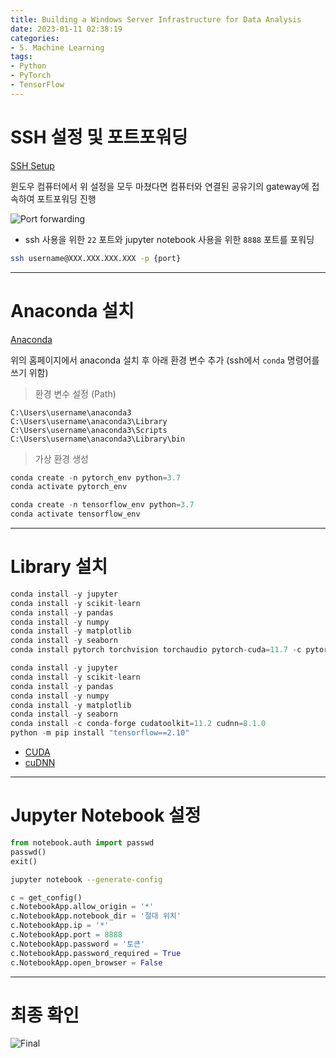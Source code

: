 ```yaml
---
title: Building a Windows Server Infrastructure for Data Analysis
date: 2023-01-11 02:38:19
categories:
- 5. Machine Learning
tags:
- Python
- PyTorch
- TensorFlow
---
```

# SSH 설정 및 포트포워딩

[SSH Setup](https://www.lainyzine.com/ko/article/how-to-run-openssh-server-and-connect-with-ssh-on-windows-10/)

윈도우 컴퓨터에서 위 설정을 모두 마쳤다면 컴퓨터와 연결된 공유기의 gateway에 접속하여 포트포워딩 진행

![Port forwarding](/images/jupyter-notebook-windows-server/211633483-58d6a388-3a49-41c6-9da7-0041e0483ec4.png)

+ ssh 사용을 위한 `22` 포트와 jupyter notebook 사용을 위한 `8888` 포트를 포워딩

~~~sh
ssh username@XXX.XXX.XXX.XXX -p {port}
~~~

<!-- More -->

***

# Anaconda 설치

[Anaconda](https://www.anaconda.com/)

위의 홈페이지에서 anaconda 설치 후 아래 환경 변수 추가 (ssh에서 `conda` 명령어를 쓰기 위함)

> 환경 변수 설정 (Path)

~~~
C:\Users\username\anaconda3
C:\Users\username\anaconda3\Library
C:\Users\username\anaconda3\Scripts
C:\Users\username\anaconda3\Library\bin
~~~

> 가상 환경 생성

~~~python
conda create -n pytorch_env python=3.7
conda activate pytorch_env

conda create -n tensorflow_env python=3.7
conda activate tensorflow_env
~~~

---

# Library 설치

~~~python pytorch_env
conda install -y jupyter
conda install -y scikit-learn
conda install -y pandas
conda install -y numpy
conda install -y matplotlib
conda install -y seaborn
conda install pytorch torchvision torchaudio pytorch-cuda=11.7 -c pytorch -c nvidia
~~~

~~~python tensorflow_env
conda install -y jupyter
conda install -y scikit-learn
conda install -y pandas
conda install -y numpy
conda install -y matplotlib
conda install -y seaborn
conda install -c conda-forge cudatoolkit=11.2 cudnn=8.1.0
python -m pip install "tensorflow==2.10"
~~~

+ [CUDA](https://developer.nvidia.com/cuda-toolkit-archive)
+ [cuDNN](https://developer.nvidia.com/rdp/cudnn-download)

---

# Jupyter Notebook 설정

~~~python
from notebook.auth import passwd
passwd()
exit()
~~~

~~~sh
jupyter notebook --generate-config
~~~

~~~python jupyter_notebook_config.py
c = get_config()
c.NotebookApp.allow_origin = '*'
c.NotebookApp.notebook_dir = '절대 위치'
c.NotebookApp.ip = '*'
c.NotebookApp.port = 8888
c.NotebookApp.password = '토큰'
c.NotebookApp.password_required = True
c.NotebookApp.open_browser = False
~~~

---

# 최종 확인

![Final](/images/jupyter-notebook-windows-server/212686577-218c1872-9e2b-4711-a310-da018f57da45.png)